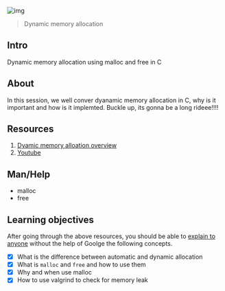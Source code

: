![img](https://assets.imaginablefutures.com/media/images/ALX_Logo.max-200x150.png)
> Dynamic memory allocation 

## Intro 
 Dynamic memory allocation using malloc and free in C

## About 
In this session, we well conver dyanamic memory allocation in C, why is it important and how is it implemted.
Buckle up, its gonna be a long rideee!!!!

## Resources 
1. [Dyamic memory alloation overview](https://s3.amazonaws.com/alx-intranet.hbtn.io/uploads/misc/2021/1/a094c90e7f466bbeaa49cb24c8f04e7f27aaad41.pdf?X-Amz-Algorithm=AWS4-HMAC-SHA256&X-Amz-Credential=AKIARDDGGGOUSBVO6H7D%2F20221014%2Fus-east-1%2Fs3%2Faws4_request&X-Amz-Date=20221014T190316Z&X-Amz-Expires=86400&X-Amz-SignedHeaders=host&X-Amz-Signature=2bc8065b92c043249914c3bcec07899997842025ce5bd687508d77fafcda9bc3)
2. [Youtube](https://www.youtube.com/watch?v=xDVC3wKjS64)

## Man/Help 

- malloc 
- free

## Learning objectives 
After going through the above resources, you should be able to [explain to anyone](https://fs.blog/feynman-learning-technique/) without the help of Goolge the following concepts.



* [X] What is the difference between automatic and dynamic allocation</li>
* [X] What is <code>malloc</code> and <code>free</code> and how to use them
* [X] Why and when use malloc
* [X] How to use valgrind to check for memory leak